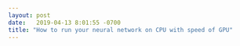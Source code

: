 ```yaml
---
layout: post
date:   2019-04-13 8:01:55 -0700
title: "How to run your neural network on CPU with speed of GPU"
---
```


